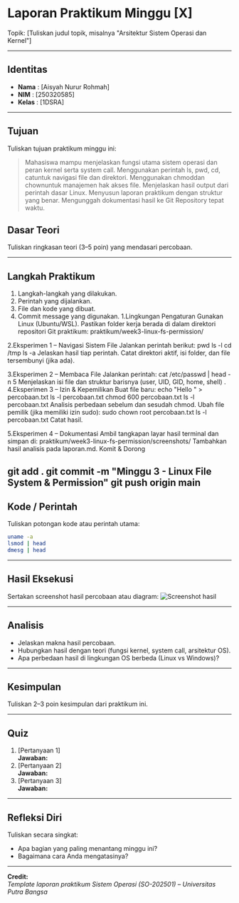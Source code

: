 
# Laporan Praktikum Minggu [X]
Topik: [Tuliskan judul topik, misalnya "Arsitektur Sistem Operasi dan Kernel"]

---

## Identitas
- **Nama**  : [Aisyah Nurur Rohmah]  
- **NIM**   : [250320585]  
- **Kelas** : [1DSRA]

---

## Tujuan
Tuliskan tujuan praktikum minggu ini:  
> Mahasiswa mampu menjelaskan fungsi utama sistem operasi dan peran kernel serta system call.
>Menggunakan perintah ls, pwd, cd, catuntuk navigasi file dan direktori.
>Menggunakan chmoddan chownuntuk manajemen hak akses file.
>Menjelaskan hasil output dari perintah dasar Linux.
>Menyusun laporan praktikum dengan struktur yang benar.
>Mengunggah dokumentasi hasil ke Git Repository tepat waktu.


## Dasar Teori
Tuliskan ringkasan teori (3–5 poin) yang mendasari percobaan.

---

## Langkah Praktikum
1. Langkah-langkah yang dilakukan.  
2. Perintah yang dijalankan.  
3. File dan kode yang dibuat.  
4. Commit message yang digunakan.
1.Lingkungan Pengaturan
Gunakan Linux (Ubuntu/WSL).
Pastikan folder kerja berada di dalam direktori repositori Git praktikum:
praktikum/week3-linux-fs-permission/

2.Eksperimen 1 – Navigasi Sistem File Jalankan perintah berikut:
pwd
ls -l
cd /tmp
ls -a
Jelaskan hasil tiap perintah.
Catat direktori aktif, isi folder, dan file tersembunyi (jika ada).

3.Eksperimen 2 – Membaca File Jalankan perintah:
cat /etc/passwd | head -n 5
Menjelaskan isi file dan struktur barisnya (user, UID, GID, home, shell)
.
4.Eksperimen 3 – Izin & Kepemilikan Buat file baru:
echo "Hello <NAME><NIM>" > percobaan.txt
ls -l percobaan.txt
chmod 600 percobaan.txt
ls -l percobaan.txt
Analisis perbedaan sebelum dan sesudah chmod.
Ubah file pemilik (jika memiliki izin sudo):
sudo chown root percobaan.txt
ls -l percobaan.txt
Catat hasil.

5.Eksperimen 4 – Dokumentasi
Ambil tangkapan layar hasil terminal dan simpan di:
praktikum/week3-linux-fs-permission/screenshots/
Tambahkan hasil analisis pada laporan.md.
Komit & Dorong

git add .
git commit -m "Minggu 3 - Linux File System & Permission"
git push origin main
---

## Kode / Perintah
Tuliskan potongan kode atau perintah utama:
```bash
uname -a
lsmod | head
dmesg | head
```

---

## Hasil Eksekusi
Sertakan screenshot hasil percobaan atau diagram:
![Screenshot hasil](screenshots/example.png)

---

## Analisis
- Jelaskan makna hasil percobaan.  
- Hubungkan hasil dengan teori (fungsi kernel, system call, arsitektur OS).  
- Apa perbedaan hasil di lingkungan OS berbeda (Linux vs Windows)?  

---

## Kesimpulan
Tuliskan 2–3 poin kesimpulan dari praktikum ini.

---

## Quiz
1. [Pertanyaan 1]  
   **Jawaban:**  
2. [Pertanyaan 2]  
   **Jawaban:**  
3. [Pertanyaan 3]  
   **Jawaban:**  

---

## Refleksi Diri
Tuliskan secara singkat:
- Apa bagian yang paling menantang minggu ini?  
- Bagaimana cara Anda mengatasinya?  

---

**Credit:**  
_Template laporan praktikum Sistem Operasi (SO-202501) – Universitas Putra Bangsa_
